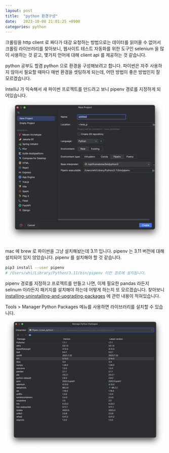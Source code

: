 ```yaml
---
layout: post
title:  "python 환경구성"
date:   2023-10-08 21:01:25 +0900
categories: python
---
```


크롤링을 http client 로 짜다가 대강 요청하는 방법으로는 데이터를 읽어올 수 없어서 크롤링 라이브러리를 찾아보니, 웹사이트 테스트 자동화를  위한 도구인 selenium 을 많이 사용하는 것 같고, 몇가지 언어에 대해 client api  를 제공하는 것 같습니다. 

python 공부도 할겸 python 으로 환경을 구성해보려고 합니다. 파이썬은 자주 사용하지 않아서 필요할 때마다 매번 환경을 셋팅하게 되는데, 어떤 방법이 좋은 방법인지 잘 모르겠습니다.

IntelliJ 가 익숙해서 새 파이썬 프로젝트를 만드려고 보니 pipenv 경로를 지정하게 되어있습니다.
![IntelliJ Create project](/assets/img/2023-10-08-python-환경구성-000.png)

mac 에 brew 로 파이썬을 그냥 설치해놨는데 3.11 입니다. pipenv 는 3.11 버전에 대해 설치되어 있지 않았습니다. 
pipenv 를 설치해야 할 것 같습니다. 
```bash
pip3 install --user pipenv
# /Users/whi/Library/Python/3.11/bin/pipenv 이런 경로에 설치됩니다.
```

pipenv 경로를 지정하고 프로젝트를 만들고 나면, 이제 필요한 pandas 라든지 selinum 이라든지 패키지를 설치해야 하는데 어떻게 하는지 또 모르겠습니다.
찾아보니 [installing-uninstalling-and-upgrading-packages](https://www.jetbrains.com/help/idea/installing-uninstalling-and-upgrading-packages.html) 에 관련 내용이 적혀있습니다. 

Tools > Manager Python Packages 메뉴를 사용하면 라이브러리를 설치할 수 있습니다.
![Installing python packages](/assets/img/2023-10-08-python-환경구성-001.png)


